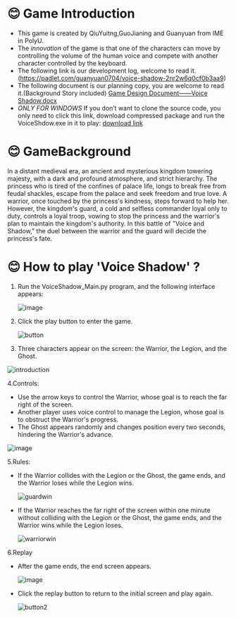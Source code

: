 # 😊 Game Introduction 
* This game is created by QiuYuitng,GuoJianing and Guanyuan from IME in PolyU.
* The *innovation* of the game is that one of the characters can move by controlling the volume of the human voice and compete with another character controlled by the keyboard.
* The following link is our development log, welcome to read it.
(https://padlet.com/guanyuan0704/voice-shadow-2nr2w6q0cf0b3aa9)
* The following document is our planning copy, you are welcome to read it.(Background Story included)
[Game Design Document——Voice Shadow.docx](https://github.com/user-attachments/files/17964126/Game.Design.Document.Voice.Shadow.docx)
* _ONLY FOR WINDOWS_ If you don’t want to clone the source code, you only need to click this link, download compressed package and run the VoiceShdow.exe in it to play:
  [download link](https://box.nju.edu.cn/f/29e5c38dc63c495b98b6/?dl=1)


# 😊 GameBackground 
In a distant medieval era, an ancient and mysterious kingdom towering majesty, with a dark and profound atmosphere, and strict hierarchy. The princess who is tired of the confines of palace life, longs to break free from feudal shackles, escape from the palace and seek freedom and true love. A warrior, once touched by the princess's kindness, steps forward to help her. However, the kingdom's guard, a cold and selfless commander loyal only to duty, controls a loyal troop, vowing to stop the princess and the warrior's plan to maintain the kingdom's authority. In this battle of "Voice and Shadow," the duel between the warrior and the guard will decide the princess's fate.

# 😊 How to play 'Voice Shadow' ?

1. Run the VoiceShadow_Main.py program, and the following interface appears:
   
   ![image](https://github.com/user-attachments/assets/de90fae5-e680-4b98-b3a3-15df7c172a1e)

3. Click the play button to enter the game.

   ![button](https://github.com/user-attachments/assets/a12efdf9-0153-4823-b448-994077e8cfa2)

5. Three characters appear on the screen: the Warrior, the Legion, and the Ghost.

![introduction](https://github.com/user-attachments/assets/eafefd81-aa93-4537-82ef-848c359b79a7)

4.Controls:
* Use the arrow keys to control the Warrior, whose goal is to reach the far right of the screen.
* Another player uses voice control to manage the Legion, whose goal is to obstruct the Warrior's progress.
* The Ghost appears randomly and changes position every two seconds, hindering the Warrior's advance.

![image](https://github.com/user-attachments/assets/dc22e6a4-873d-423d-a006-6aea1367d865)

5.Rules:
* If the Warrior collides with the Legion or the Ghost, the game ends, and the Warrior loses while the Legion wins.

  ![guardwin](https://github.com/user-attachments/assets/cc952be8-c9d1-48c9-9df2-ee724bf2f7e7)

* If the Warrior reaches the far right of the screen within one minute without colliding with the Legion or the Ghost, the game ends, and the Warrior wins while the Legion loses.

  ![warriorwin](https://github.com/user-attachments/assets/b686034a-4746-48c4-958e-25d4c914fe9b)

6.Replay
* After the game ends, the end screen appears.

  ![image](https://github.com/user-attachments/assets/3aed09b6-8fd8-444a-8460-813284984ddc)

* Click the replay button to return to the initial screen and play again.
  
  ![button2](https://github.com/user-attachments/assets/c03ead12-a077-45ba-8b55-0652432f2c58)

  
  
